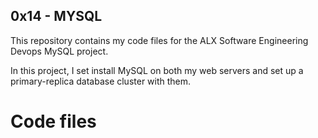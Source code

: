 ## 0x14 - MYSQL
This repository contains my code files for the ALX Software Engineering
Devops MySQL project.

In this project, I set install MySQL on both my web servers and set up a
primary-replica database cluster with them.

# Code files
